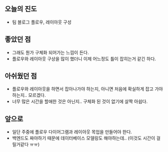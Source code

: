 ## 오늘의 진도

- 팀 블로그 플로우, 레이아웃 구성

## 좋았던 점

- 그래도 뭔가 구체화 되어가는 느낌이 든다.
- 플로우와 레이아웃 구상을 많이 했더니 이제 어느정도 틀이 잡히는거 같긴 하다.

## 아쉬웠던 점

- 플로우와 레이아웃을 하면서 잡아나가야 하는지, 아니면 처음에 확실하게 잡고 가야 하는지.. 모르겠다.
- 너무 많은 시간을 할애한 것은 아닌지.. 구체화 된 것이 없기에 살짝 아쉽다.

## **앞으로**

- 일단 주중에 플로우 다이어그램과 레이아웃 목업을 만들어야 한다.
- 백엔드도 짜야하기 때문에 데이터베이스 모델링도 해야하는데.. (이것도 시간이 걸릴거같다 ㅠㅠ)
